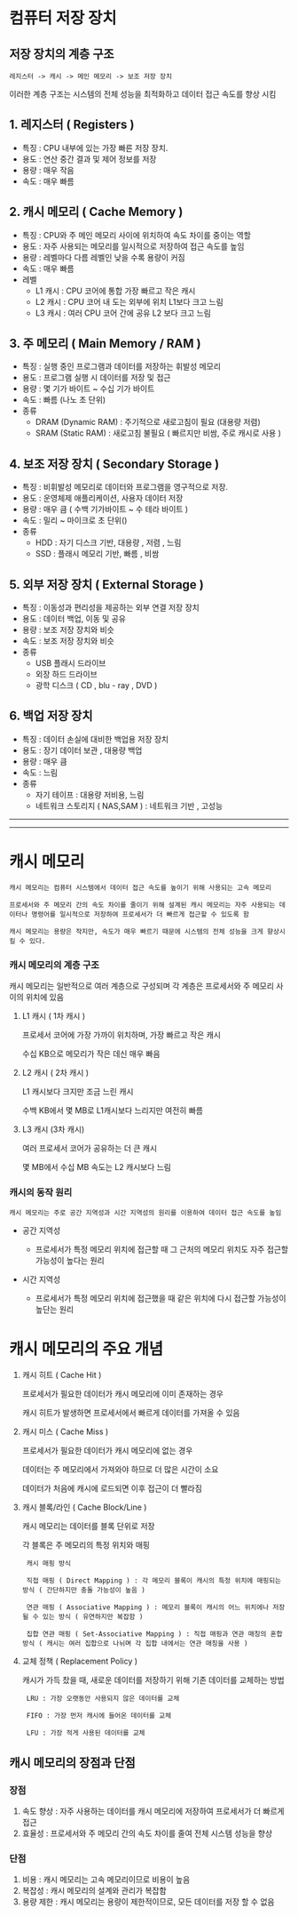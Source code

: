 # 컴퓨터 저장 장치

## 저장 장치의 계층 구조
    레지스터 -> 캐시 -> 메인 메모리 -> 보조 저장 장치
이러한 계층 구조는 시스템의 전체 성능을 최적화하고 데이터 접근 속도를 향상 시킴
## 1. 레지스터 ( Registers )
- 특징 : CPU 내부에 있는 가장 빠른 저장 장치.
- 용도 : 연산 중간 결과 및 제어 정보를 저장
- 용량 : 매우 작음
- 속도 : 매우 빠름

## 2. 캐시 메모리 ( Cache Memory )
- 특징 : CPU와 주 메인 메모리 사이에 위치하여 속도 차이를 중이는 역할
- 용도 : 자주 사용되는 메모리를 일시적으로 저장하여 접근 속도를 높임
- 용량 : 레벨마다 다름 레벨인 낮을 수록 용량이 커짐
- 속도 : 매우 빠름
- 레벨  
    - L1 캐시 : CPU 코어에 통합 가장 빠르고 작은 캐시
    - L2 캐시 : CPU 코어 내 도는 외부에 위치 L1보다 크고 느림
    - L3 캐시 : 여러 CPU 코어 간에 공유 L2 보다 크고 느림 

## 3. 주 메모리 ( Main Memory / RAM )
- 특징 : 실행 중인 프로그램과 데이터를 저장하는 휘발성 메모리
- 용도 : 프로그램 실행 시 데이터를 저장 및 접근
- 용량 : 몇 기가 바이트 ~ 수십 기가 바이트
- 속도 : 빠름 (나노 초 단위)
- 종류
    - DRAM (Dynamic RAM) : 주기적으로 새로고침이 필요 (대용량 저렴)
    - SRAM (Static RAM) : 새로고침 불필요 ( 빠르지만 비쌈, 주로 캐시로 사용 )

## 4. 보조 저장 장치 ( Secondary Storage )
- 특징 : 비휘발성 메모리로 데이터와 프로그램을 영구적으로 저장.
- 용도 : 운영체제 애플리케이션, 사용자 데이터 저장
- 용량 : 매우 큼 ( 수백 기가바이트 ~ 수 테라 바이트 )
- 속도 : 밀리 ~ 마이크로 초 단위()
- 종류
    - HDD : 자기 디스크 기반, 대용량 , 저렴 , 느림
    - SSD : 플래시 메모리 기반, 빠름 , 비쌈

## 5. 외부 저장 장치 ( External Storage )
- 특징 : 이동성과 편리성을 제공하는 외부 연결 저장 장치
- 용도 : 데이터 백업, 이동 및 공유
- 용량 : 보조 저장 장치와 비슷
- 속도 : 보조 저장 장치와 비슷
- 종류 
    - USB 플래시 드라이브
    - 외장 하드 드라이브
    - 광학 디스크 ( CD , blu - ray , DVD )

## 6. 백업 저장 장치
- 특징 : 데이터 손실에 대비한 백업용 저장 장치
- 용도 : 장기 데이터 보관 , 대용량 백업
- 용량 : 매우 큼
- 속도 : 느림
- 종류
    - 자기 테이프 : 대용량 저비용, 느림
    - 네트워크 스토리지 ( NAS,SAM ) : 네트워크 기반 , 고성능

---
---
# 캐시 메모리
    캐시 메모리는 컴퓨터 시스템에서 데이터 접근 속도를 높이기 위해 사용되는 고속 메모리

    프로세서와 주 메모리 간의 속도 차이를 줄이기 위해 설계된 캐시 메모리는 자주 사용되는 데이터나 명령어를 일시적으로 저장하여 프로세서가 더 빠르게 접근할 수 있도록 함

    캐시 메모리는 용량은 작지만, 속도가 매우 빠르기 때문에 시스템의 전체 성능을 크게 향상시킬 수 있다.

### 캐시 메모리의 계층 구조
캐시 메모리는 일반적으로 여러 계층으로 구성되며 각 계층은 프로세서와 주 메모리 사이의 위치에 있음

1. L1 캐시 ( 1차 캐시 )
    
    프로세서 코어에 가장 가까이 위치하며, 가장 빠르고 작은 캐시

    수십 KB으로 메모리가 작은 데신 매우 빠음

2. L2 캐시 ( 2차 캐시 )

    L1 캐시보다 크지만 조금 느린 캐시

    수백 KB에서 몇 MB로 L1캐시보다 느리지만 여전히 빠름

3. L3 캐시 (3차 캐시)

    여러 프로세서 코어가 공유하는 더 큰 캐시

    몇 MB에서 수십 MB 속도는 L2 캐시보다 느림

### 캐시의 동작 원리
    캐시 메모리는 주로 공간 지역성과 시간 지역성의 원리를 이용하여 데이터 접근 속도를 높임

- 공간 지역성
    - 프로세서가 특정 메모리 위치에 접근할 때 그 근처의 메모리 위치도 자주 접근할 가능성이 높다는 원리

- 시간 지역성 
    - 프로세서가 특정 메모리 위치에 접근했을 때 같은 위치에 다시 접근할 가능성이 높단는 원리

# 캐시 메모리의 주요 개념

1. 캐시 히트 ( Cache Hit )
    
    프로세서가 필요한 데이터가 캐시 메모리에 이미 존재하는 경우

    캐시 히트가 발생하면 프로세서에서 빠르게 데이터를 가져올 수 있음

2. 캐시 미스 ( Cache Miss )

    프로세서가 필요한 데이터가 캐시 메모리에 없는 경우

    데이터는 주 메모리에서 가져와야 하므로 더 많은 시간이 소요

    데이터가 처음에 캐시에 로드되면 이후 접근이 더 빨라짐

3. 캐시 블록/라인 ( Cache Block/Line )

    캐시 메모리는 데이터를 블록 단위로 저장

    각 블록은 주 메모리의 특정 위치와 매핑

        캐시 매핑 방식
        
        직접 매핑 ( Direct Mapping ) : 각 메모리 블록이 캐시의 특정 위치에 매핑되는 방식 ( 간단하지만 충돌 가능성이 높음 )

        연관 매핑 ( Associative Mapping ) : 메모리 블록이 캐시의 어느 위치에나 저장될 수 있는 방식 ( 유연하지만 복잡함 )

        집합 연관 매핑 ( Set-Associative Mapping ) : 직접 매핑과 연관 매칭의 혼합 방식 ( 캐시는 여러 집합으로 나뉘며 각 집합 내에서는 연관 매칭을 사용 )

4. 교체 정책 ( Replacement Policy )

    캐시가 가득 찼을 때, 새로운 데이터를 저장하기 위해 기존 데이터를 교체하는 방법
    
        LRU : 가장 오랫동안 사용되지 않은 데이터를 교체

        FIFO : 가장 먼저 캐시에 들어온 데이터를 교체

        LFU : 가장 적게 사용된 데이터를 교체

## 캐시 메모리의 장점과 단점
### 장점
1. 속도 향상 : 자주 사용하는 데이터를 캐시 메모리에 저장하여 프로세서가 더 빠르게 접근
2. 효율성 : 프로세서와 주 메모리 간의 속도 차이를 줄여 전체 시스템 성능을 향상

### 단점
1. 비용 : 캐시 메모리는 고속 메모리이므로 비용이 높음
2. 복잡성 : 캐시 메모리의 설계와 관리가 복잡함
3. 용량 제한 : 캐시 메모리는 용량이 제한적이므로, 모든 데이터를 저장 할 수 없음
    
        
